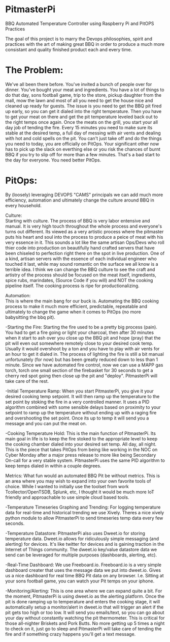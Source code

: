 PitmasterPi
===========

BBQ Automated Temperature Controller using Raspberry Pi and PitOPS Practices

The goal of this project is to marry the Devops philosophies, spirit and practices with the art of making great BBQ in order to produce a much more consistant and quality finished product each and every time.  

The Problem:
===========

We've all been there before.  You've invited a bunch of people over for dinner.  You've bought your meat and ingredients.  You have a lot of things to do that day, sons football game, trip to the store, pickup daughter from the mall, mow the lawn and most of all you need to get the house nice and cleaned up ready for guests.  The issue is you need to get the BBQ pit fired up early, so you can get it dialed into the right temperature.  Then you have to get your meat on there and get the pit temperature leveled back out to the right temps once again.  Once the meats on the grill, you start your all day job of tending the fire.  Every 15 minutes you need to make sure its stable at the desired temp, a full day of messing with air vents and dealing with hot and cold spells on the pit.  You can't just take off and do the things you need to today, you are officially on PitOps.  Your significant other now has to pick up the slack on everthing else or you risk the chances of burnt BBQ if you try to slip off for more than a few minutes.  That's a bad start to the day for everyone.  You need better PitOps.

PitOps:
===========

By (loosely) leveraging DEVOPS "CAMS" principals we can add much more efficiency, automation and ultimately change the culture around BBQ in every household.  

Culture:  
Starting with culture.  The process of BBQ is very labor entensive and manual.  It is very high touch throughout the whole process and everyone's turns out different.  Its viewed as a very artistic process where the pitmaster puts his heart and soul into the process to produce a peice of meat with his very essence in it.  This sounds a lot like the same artisan Ops/Devs who roll thier code into production on beautifully hand crafted servers that have been chiseled to perfection right there on the spot in live production.  One of a kind, artisan servers with the essence of each individual engineer who touched it last, while may sound romantic on the surface we all know is a terrible idea.  I think we can change the BBQ culture to see the craft and artistry of the process should be focused on the meat itself, ingredients, spice rubs, marindates, (Source Code if you will) and NOT the cooking pipeline itself.  The cooking process is ripe for productionalizing.

Automation:  
This is where the main bang for our buck is.  Automating the BBQ cooking process to make it much more efficient, predictable, repeatable and ultimately to change the game when it comes to PitOps (no more babysitting the bbq pit).

-Starting the Fire:  Starting the fire used to be a pretty big process (pain).  You had to get a fire going or light your charcoal, then after 30 minutes when it start to ash over you close up the BBQ pit and hope (pray) that the pit will even out somewhere remotely close to your desired cook temp.  Usually it would overshoot by a ton and you have to play with air vents for an hour to get it dialed in.  The process of lighting the fire is still a bit manual unfortunately (for now) but has been greatly reduced down to less than 1 minute.  Since we have automated fire control, now we can use a MAPP gas torch, torch one small section of the firebasket for 30 seconds to get a cherry red spot going then close up the pit and "deploy".  PitmasterPi will take care of the rest.

-Initial Temperature Ramp:  When you start PitmasterPi, you give it your desired cooking temp setpoint.  It will then ramp up the temperature to the set point by stoking the fire in a very controlled manner.  It uses a PID algorithm combined with some sensible delays based on proximity to your setpoint to ramp up the temperature without ending up with a raging fire and overshooting the set point.  Once its up to temp it will send you a message and you can put the meat on.

-Cooking Temperature Hold:  This is the main function of PitmasterPi.  Its main goal in life is to keep the fire stoked to the appropriate level to keep the cooking chamber dialed into your desired set temp.  All day, all night.  This is the piece that takes PitOps from being like working in the NOC on Cyber Monday after a major press release to more like being Secondary On-call for a very stable system.  PitmasterPi uses the same PID algorithm to keep temps dialed in within a couple degrees.

Metrics:
What fun would an automated BBQ Pit be without metrics.  This is an area where you may wish to expand into your own favorite tools of choice.  While I wanted to initially use the toolset from work Tcollector/OpenTSDB, Splunk, etc, I thought it would be much more IoT friendly and approachable to use simple cloud based tools.

-Temperature Timeseries Graphing and Trending:  For logging temperature data for real-time and historical trending we use Xively.  Theres a nice xively python module to allow PitmasterPi to send timeseries temp data every few seconds.  

-Temperature Datastore:  PitmasterPi also uses Dweet.io for storing temperature data.  Dweet.io allows for ridiculously simple messaging (and alerting) for devices.  It's like twitter for devices and is gaining traction in the Internet of Things community.  The dweet.io key/value datastore data we send can be leveraged for multiple purposes (dashboards, alerting, etc).

-Real-Time Dashboard: We use Freeboard.io.  Freeboard.io is a very simple dashboard creater that uses the message data we put into dweet.io.  Gives us a nice dashboard for real time BBQ Pit data on any browser.  I.e. Sitting at your sons football game, you can watch your Pit temps on your iphone.

-Monitoring/Alerting: This is one area where we can expand quite a bit.  For the moment, PitmasterPi is using dweet.io as the alerting platform.  Once the pit is done ramping up to temperature and enters the cooking stage, it will automatically setup a monitor/alert in dweet.io that will trigger an alert if the pit gets too high or too low.  It will send you emails/text, so you can go about your day without constantly watching the pit thermometer.  This is critical for those all-nighter Briskets and Pork Butts.  No more getting up 5 times a night to check on it, just go to sleep and PitmasterPi will take care of tending the fire and if something crazy happens you'll get a text message.

